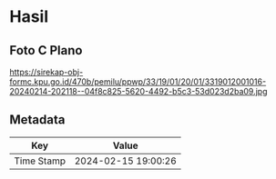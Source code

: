# Hasil

## Foto C Plano

https://sirekap-obj-formc.kpu.go.id/470b/pemilu/ppwp/33/19/01/20/01/3319012001016-20240214-202118--04f8c825-5620-4492-b5c3-53d023d2ba09.jpg


## Metadata

| Key        | Value               |
| ---------- | ------------------- |
| Time Stamp | 2024-02-15 19:00:26 |



